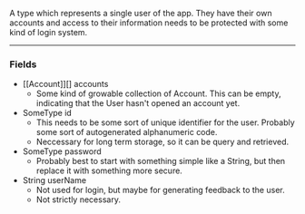 A type which represents a single user of the app. They have their own accounts and access to their information needs to be protected with some kind of login system.
___
### Fields
- [[Account]][] accounts
	- Some kind of growable collection of Account. This can be empty, indicating that the User hasn't opened an account yet.
- SomeType id
	- This needs to be some sort of unique identifier for the user. Probably some sort of autogenerated alphanumeric code.
	- Neccessary for long term storage, so it can be query and retrieved.
- SomeType password
	- Probably best to start with something simple like a String, but then replace it with something more secure.
- String userName
	- Not used for login, but maybe for generating feedback to the user.
	- Not strictly necessary.
